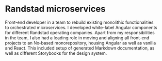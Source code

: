 <!--
  slug: randstad-micro-services
  type: fortpolio
  excerptNl: Front-end developer in een team om bestaande monolithische functionaliteiten om te bouwen naar georkestreerde microservices.
Voor verschillende werkmaatschappijen van Randstad ontwikkelde ik white-label Angular componenten.
Naast mijn verantwoordelijkheden in het team had ik ook een leidende rol bij het verplaatsen en afstemmen van alle front-end projecten naar een, op Nx gebaseerde, monorepository, waarin zowel Angular als vanilla en React werden ondergebracht.
Dit omvatte het opzetten van gegenereerde Markdown-documentatie, even als verschillende Storybooks voor het design system.
  categories: JavaScript, HTML/CSS, UX, mobile
  tags: scrum, design system, CSS, HTML, TypeScript, Nx, Angular, MKDocs, TypeDoc, Storybook, TDD, Cypress, accessibility, JSDoc, Docker
  clients: Randstad
  collaboration: 
  thumbnail: Randstad.png
  inCv: true 
  inPortfolio: false
  dateFrom: 2020-10-01
  dateTo: 2023-01-24
-->

# Randstad microservices

Front-end developer in a team to rebuild existing monolithic functionalities to orchestrated microservices. I developed white-label Angular components for different Randstad operating companies.
Apart from my responsibilities in the team, I also had a leading role in moving and aligning all front-end projects to an Nx-based monorepository, housing Angular as well as vanilla and React. This included setup of generated Markdown documentation, as well as different Storybooks for the design system.

<!--
Front-end developer in a team to rebuild existing monolithic functionalities to orchestrated microservices. I developed white-label Angular components for different Randstad operating companies. 
Apart from my responsibilities in the team, I also had a leading role in moving and aligning all front-end projects to an Nx-based monorepository, housing Angular as well as vanilla and React. This included setup of generated Markdown documentation, as well as different Storybooks for the design system.
-->

<!--
Front-end developer in a team to rebuild existing monolithic functionalities to orchestrated microservices.

- created white label Angular components for different Randstad operating companies
- setup pipelines and coded intial setup to use Cypress for component testing
- took the lead in aligning all teams to use the same ESLint configuration
- helped deciding how to share code and components (monorepo or private modules)
- leading role in moving and aligning all front-end projects to an Nx-based monorepository
- setup local network Markdown documentation and Storybooks for the design system
-->
